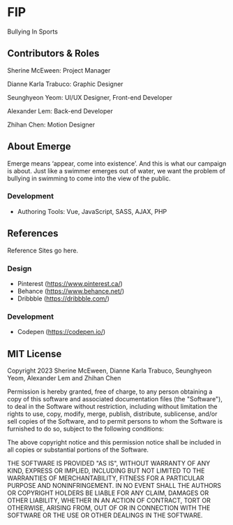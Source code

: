 # FIP
Bullying In Sports

## Contributors & Roles
Sherine McEween: Project Manager

Dianne Karla Trabuco: Graphic Designer

Seunghyeon Yeom: UI/UX Designer, Front-end Developer

Alexander Lem: Back-end Developer

Zhihan Chen: Motion Designer


## About Emerge

Emerge means ‘appear, come into existence’. And this is what our campaign is about. Just like a swimmer emerges out of water, we want the problem of bullying in swimming to come into the view of the public.  


### Development

* Authoring Tools: Vue, JavaScript, SASS, AJAX, PHP

## References

Reference Sites go here.

### Design
* Pinterest (https://www.pinterest.ca/)
* Behance (https://www.behance.net/)
* Dribbble (https://dribbble.com/)

### Development
* Codepen (https://codepen.io/)

## MIT License
Copyright 2023 Sherine McEween, Dianne Karla Trabuco, Seunghyeon Yeom, Alexander Lem and Zhihan Chen

Permission is hereby granted, free of charge, to any person obtaining a copy of this software and associated documentation files (the "Software"), to deal in the Software without restriction, including without limitation the rights to use, copy, modify, merge, publish, distribute, sublicense, and/or sell copies of the Software, and to permit persons to whom the Software is furnished to do so, subject to the following conditions:

The above copyright notice and this permission notice shall be included in all copies or substantial portions of the Software.

THE SOFTWARE IS PROVIDED "AS IS", WITHOUT WARRANTY OF ANY KIND, EXPRESS OR IMPLIED, INCLUDING BUT NOT LIMITED TO THE WARRANTIES OF MERCHANTABILITY, FITNESS FOR A PARTICULAR PURPOSE AND NONINFRINGEMENT. IN NO EVENT SHALL THE AUTHORS OR COPYRIGHT HOLDERS BE LIABLE FOR ANY CLAIM, DAMAGES OR OTHER LIABILITY, WHETHER IN AN ACTION OF CONTRACT, TORT OR OTHERWISE, ARISING FROM, OUT OF OR IN CONNECTION WITH THE SOFTWARE OR THE USE OR OTHER DEALINGS IN THE SOFTWARE.